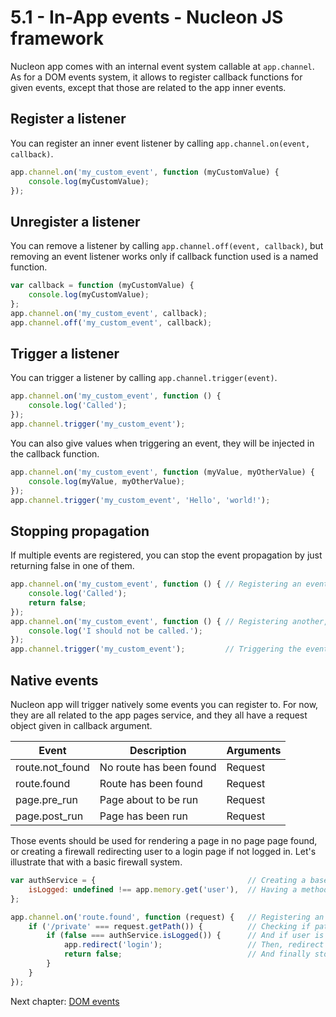 # 5.1 - In-App events - Nucleon JS framework

Nucleon app comes with an internal event system callable at `app.channel`. As for a DOM events system, it allows to register callback functions for given events, except that those are related to the app inner events.

## Register a listener

You can register an inner event listener by calling `app.channel.on(event, callback)`.

```javascript
app.channel.on('my_custom_event', function (myCustomValue) {
    console.log(myCustomValue);
});
```

## Unregister a listener

You can remove a listener by calling `app.channel.off(event, callback)`, but removing an event listener works only if callback function used is a named function.

```javascript
var callback = function (myCustomValue) {
    console.log(myCustomValue);
};
app.channel.on('my_custom_event', callback);
app.channel.off('my_custom_event', callback);
```

## Trigger a listener

You can trigger a listener by calling `app.channel.trigger(event)`.

```javascript
app.channel.on('my_custom_event', function () {
    console.log('Called');
});
app.channel.trigger('my_custom_event');
```

You can also give values when triggering an event, they will be injected in the callback function.

```javascript
app.channel.on('my_custom_event', function (myValue, myOtherValue) {
    console.log(myValue, myOtherValue);
});
app.channel.trigger('my_custom_event', 'Hello', 'world!');
```

## Stopping propagation

If multiple events are registered, you can stop the event propagation by just returning false in one of them.

```javascript
app.channel.on('my_custom_event', function () { // Registering an event stopping propagation
    console.log('Called');
    return false;
});
app.channel.on('my_custom_event', function () { // Registering another, that will never never be called then
    console.log('I should not be called.');
});
app.channel.trigger('my_custom_event');         // Triggering the event
```

## Native events

Nucleon app will trigger natively some events you can register to. For now, they are all related to the app pages service, and they all have a request object given in callback argument.

| Event           | Description             | Arguments |
|-----------------|-------------------------|-----------|
| route.not_found | No route has been found | Request   |
| route.found     | Route has been found    | Request   |
| page.pre_run    | Page about to be run    | Request   |
| page.post_run   | Page has been run       | Request   |

Those events should be used for rendering a page in no page page found, or creating a firewall redirecting user to a login page if not logged in. Let's illustrate that with a basic firewall system.

```javascript
var authService = {                                  // Creating a base service for auth
    isLogged: undefined !== app.memory.get('user'),  // Having a method checking if user is logged
};

app.channel.on('route.found', function (request) {   // Registering an event when a page is found
    if ('/private' === request.getPath()) {          // Checking if path matches a given private path
        if (false === authService.isLogged()) {      // And if user is not logged
            app.redirect('login');                   // Then, redirect him to an imaginary login page
            return false;                            // And finally stop propagation
        }
    }
});
```

Next chapter: [DOM events](https://github.com/moduleon/nucleon/blob/master/doc/5.Secondary-components/5.2.DOM-events.md)
